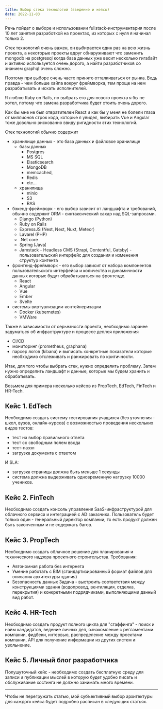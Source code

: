 ```yaml
---
title: Выбор стека технологий (введение и кейсы)
date: 2022-11-03
---
```


Речь пойдет о выборе и использовании fullstack-инструментария после 10 лет занятия разработкой на проектах, из которых с нуля я начинал только 2.

Стек технологий очень важен, он выбирается один раз на всю жизнь проекта, а некоторые проекты вдруг обнаруживают что заменить mongodb на postgresql когда база данных уже весит несколько гигабайт и активно используется очень дорого, а найти разработчиков со знанием graphql очень сложно.

Поэтому при выборе очень часто принято отталкиваться от рынка. Ведь правда - чем больше хайпа вокруг фреймворка, тем проще на нем разрабатывать и искать исполнителей.

Я люблю Ruby on Rails, но выбрать его для нового проекта я бы не хотел, потому что замена разработчика будет стоить очень дорого.

Как бы мне не был отвратителен React и как бы у меня не болели глаза от миллионов строк кода, которые я увидел, выбирать Vue и Angular тоже довольно рискованно ввиду ригидности этих технологий.

Стек технологий обычно содержит
- хранилище данных - это база данных и файловое хранилище
  - базы данных
    - Postgres
    - MS SQL
    - Elasticsearch
    - MongoDB
    - memcached,
    - Redis
    - etc...
  - хранилища
    - minio
    - S3
    - RAS
- бэкенд-фреймворк - его выбор зависит от ландшафта и требований, обычно содержит ORM - синтаксический сахар над SQL-запросами.
  - Django (Python)
  - Ruby on Rails
  - ExpressJS (Nest, Next, Nuxt, Meteor)
  - Lavarel (PHP)
  - .Net core
  - Spring (Java)
  - Jamstack - Headless CMS (Strapi, Contentful, Gatsby) - пользовательский интерфейс для создания и изменения структур контента
- фронтенд-фреймворк - его выбор зависит от набора компонентов пользовательского интерфейса и количества и динамичности данных которые будут обрабатываться на фронтенде.
  - React
  - Angular
  - Vue
  - Ember
  - Svelte
- системы виртуализации-контейнеризации
  - Docker (kubernetes)
  - VMWare

Также в зависимости от серьезности проекта, необходимо заранее задуматься об инфраструктуре и процессе деплоя приложения
- CI/CD
- мониторинг (prometheus, graphana)
- парсер логов (kibana)
и выписать конкретные показатели которые необходимо отслеживать и ранжировать по критичности.

Итак, для того чтобы выбрать стек, нужно определить проблему. Затем нужно определить ландшафт и данные, которые мы будем хранить и обрабатывать.

Возьмем для примера несколько кейсов из PropTech, EdTech, FinTech и HR-Tech. 

Кейс 1. EdTech
-

Необходимо создать систему тестирования учащихся (без уточнения - школ, вузов, онлайн-курсов) с возможностью проведения нескольких видов тестов:
- тест на выбор правильного ответа
- тест со свободным полем ввода
- тест-паззл
- загрузка документа с ответом

И SLA:
- загрузка страницы должна быть меньше 1 секунды
- система должна выдерживать одновременную нагрузку 10000 учеников.


Кейс 2. FinTech
-

Необходимо создать консоль управления SaaS-инфраструктурой для облачного сервиса и интеграцией с AD заказчика.
Пользователь будет только один - генеральный директор компании, то есть продукт должен быть законченным и не содержать багов.


Кейс 3. PropTech
-

Необходимо создать облачное решение для планирования и технического надзора проектного строительства.
Требования:
- Автономная работа без интернета
- Умение работать с BIM (стандартизированный формат файлов для описания архитектуры здания)
- Безопасность данных
Задача - выстроить соответствия между конструкциями здания (водопровод, вентиляция, отделка, перекрытия) и конкретными подрядчиками, выполняющими данный вид работ.

Кейс 4. HR-Tech
-

Необходимо создать продукт полного цикла для "стаффинга" - поиск и найм кандидатов, ведение личных дел, ознакомление с регламентами компании, фидбеки, интервью, распределение между проектами компании, API для получение информации из других систем и увольнение.

Кейс 5. Личный блог разработчика
-

Полушуточный кейс - необходимо создать бесплатную среду для записи и публикации мыслей в которую будет удобно писать и обслуживание хостинга не должно занимать много времени.

***
Чтобы не перегружать статью, мой субъективный выбор архитектуры для каждого кейса будет подробно расписан в следующих статьях.
